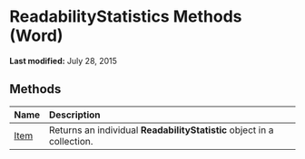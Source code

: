 
# ReadabilityStatistics Methods (Word)

 **Last modified:** July 28, 2015


## Methods



|**Name**|**Description**|
|:-----|:-----|
| [Item](1db4aadc-b9e5-aab7-8b63-ac97157fbbfa.md)|Returns an individual  **ReadabilityStatistic** object in a collection.|
